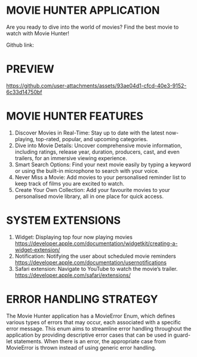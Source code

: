# MOVIE HUNTER APPLICATION

Are you ready to dive into the world of movies? Find the best movie to watch with Movie Hunter!

Github link: 

# PREVIEW

https://github.com/user-attachments/assets/93ae04d1-cfcd-40e3-9152-6c33d14750bf

# MOVIE HUNTER FEATURES

1.	Discover Movies in Real-Time: Stay up to date with the latest now-playing, top-rated, popular, and upcoming categories.
2.	Dive into Movie Details: Uncover comprehensive movie information, including ratings, release year, duration, producers, cast, and even trailers, for an immersive viewing experience.
3.	Smart Search Options: Find your next movie easily by typing a keyword or using the built-in microphone to search with your voice. 
4.	Never Miss a Movie: Add movies to your personalised reminder list to keep track of films you are excited to watch. 
5.	Create Your Own Collection: Add your favourite movies to your personalised movie library, all in one place for quick access.

# SYSTEM EXTENSIONS 

1.	Widget: Displaying top four now playing movies
    https://developer.apple.com/documentation/widgetkit/creating-a-widget-extension/ 
3.	Notification: Notifying the user about scheduled movie reminders
    https://developer.apple.com/documentation/usernotifications 
4.	Safari extension: Navigate to YouTube to watch the movie’s trailer.  
    https://developer.apple.com/safari/extensions/ 

# ERROR HANDLING STRATEGY 

The Movie Hunter application has a MovieError Enum, which defines various types of errors that may occur, each associated with a specific error message. This enum aims to streamline error handling throughout the application by providing descriptive error cases that can be used in guard-let statements. When there is an error, the appropriate case from MovieError is thrown instead of using generic error handling.
